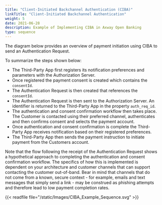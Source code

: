 ```yaml
---
title: "Client-Initiated Backchannel Authentication (CIBA)"
linkTitle: "Client-Initiated Backchannel Authentication"
weight: 5
date: 2021-06-28
description: Example of Implementing CIBA in Axway Open Banking
type: sequence
---
```


The diagram below provides an overview of payment initiation using CIBA to send an Authentication Request.

To summarize the steps shown below:

- The Third-Party App first registers its notification preferences and parameters with the Authorization Server.
- Once registered the payment consent is created which contains the `consentId`.
- The Authentication Request is then created that references the `consentId`.
- The Authentication Request is then sent to the Authorization Server. An identifier is returned to the Third-Party App in the property `auth_req_id`.
- The authentication and consent confirmation workflow then takes place. The Customer is contacted using their preferred channel, authenticates and then confirms consent and selects the payment account.
- Once authentication and consent confirmation is complete the Third-Party App receives notification based on their registered preferences.
- The Third-Party App then sends the payment instruction to initiate payment from the Customers account.

Note that the flow following the receipt of the Authentication Request shows a hypothetical approach to completing the authentication and consent confirmation workflow. The specifics of how this is implemented is dependent on your architecture and customer channels that can support contacting the customer out-of-band. Bear in mind that channels that do not come from a known, secure context - for example, emails and text messages that simply send a link - may be construed as phishing attempts and therefore lead to low payment completion rates.

{{< readfile file="/static/Images/CIBA_Example_Sequence.svg" >}}

<script src="/js/scroll-sequence-diagram-headings.js"></script>